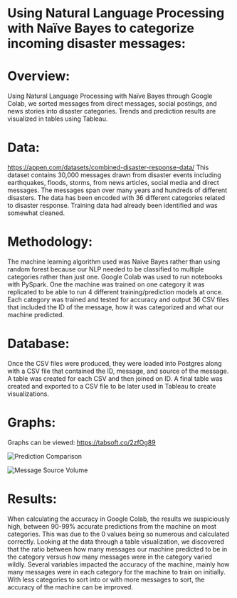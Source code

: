 # Using Natural Language Processing with Naïve Bayes to categorize incoming disaster messages: 

# Overview:

Using Natural Language Processing with Naïve Bayes through Google Colab, we sorted messages from direct messages, social postings, and news stories into disaster categories. Trends and prediction results are visualized in tables using Tableau. 

# Data:
https://appen.com/datasets/combined-disaster-response-data/
This dataset contains 30,000 messages drawn from disaster events including earthquakes, floods, storms, from news articles, social media and direct messages. The messages span over many years and hundreds of different disasters. The data has been encoded with 36 different categories related to disaster response. Training data had already been identified and was somewhat cleaned. 
 


# Methodology: 
The machine learning algorithm used was Naive Bayes rather than using random forest because our NLP needed to be classified to multiple categories rather than just one. Google Colab was used to run notebooks with PySpark. One the machine was trained on one category it was replicated to be able to run 4 different training/prediction models at once. Each category was trained and tested for accuracy and output 36 CSV files that included the ID of the message, how it was categorized and what our machine predicted. 
	
 

# Database: 
Once the CSV files were produced, they were loaded into Postgres along with a CSV file that contained the ID, message, and source of the message. A table was created for each CSV and then joined on ID. A final table was created and exported to a CSV file to be later used in Tableau to create visualizations.  


# Graphs: 
Graphs can be viewed: https://tabsoft.co/2zfOg89
 
 ![Prediction Comparison](New%20Folder/Prediction%20Comparison.png)
 
 ![Message Source Volume](New%20Folder/Message%20Source%20Volume.png)



# Results: 
When calculating the accuracy in Google Colab, the results we suspiciously high, between 90-99% accurate predictions from the machine on most categories. This was due to the 0 values being so numerous and calculated correctly. 
Looking at the data through a table visualization, we discovered that the ratio between how many messages our machine predicted to be in the category versus how many messages were in the category varied wildly. Several variables impacted the accuracy of the machine, mainly how many messages were in each category for the machine to train on initially. With less categories to sort into or with more messages to sort, the accuracy of the machine can be improved.
